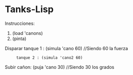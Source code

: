 # Tanks-Lisp

Instrucciones:

1. (load 'canons)
2. (pinta)

Disparar tanque 1 : (simula 'cano 60) //Siendo 60 la fuerza

         tanque 2 : (simula 'cano2 60)
         
Subir cañon: (puja 'cano 30) //Siendo 30 los grados
